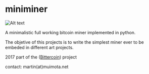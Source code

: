 # miniminer


![Alt text](thumb.jpg "Project screenshot")

A minimalistic full working bitcoin miner implemented in python.

The objetive of this projects is to write the simplest miner ever to be embeded in different art projects. 

2017 part of the ([Bittercoin](http://martinnadal.eu/artworks/bittercoin/
)) project 

contact: martin(at)muimota.net
